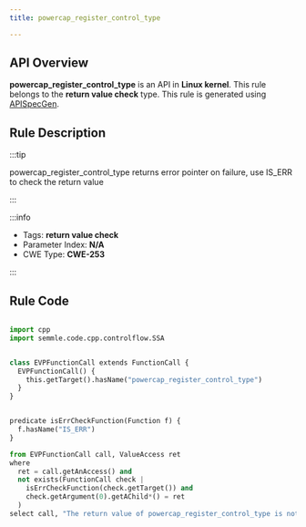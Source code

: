 ```yaml
---
title: powercap_register_control_type

---
```



## API Overview
**powercap_register_control_type** is an API in **Linux kernel**. This rule belongs to the **return value check** type. This rule is generated using [APISpecGen](../../tools/APISpecGen).
## Rule Description

:::tip

powercap_register_control_type returns error pointer on failure, use IS_ERR to check the return value

:::

:::info

- Tags: **return value check**
- Parameter Index: **N/A**
- CWE Type: **CWE-253**

:::

## Rule Code
```python

import cpp
import semmle.code.cpp.controlflow.SSA


class EVPFunctionCall extends FunctionCall {
  EVPFunctionCall() {
    this.getTarget().hasName("powercap_register_control_type")
  }
}


predicate isErrCheckFunction(Function f) {
  f.hasName("IS_ERR") 
}

from EVPFunctionCall call, ValueAccess ret
where
  ret = call.getAnAccess() and
  not exists(FunctionCall check |
    isErrCheckFunction(check.getTarget()) and
    check.getArgument(0).getAChild*() = ret
  )
select call, "The return value of powercap_register_control_type is not checked with IS_ERR."
    
```
